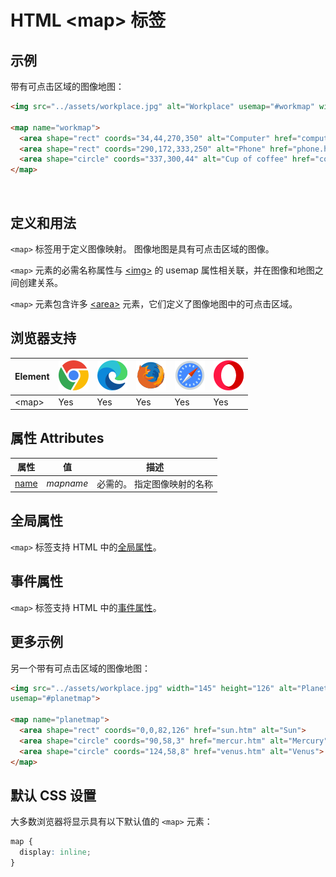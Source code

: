 HTML \<map> 标签
===

## 示例

带有可点击区域的图像地图：

```html idoc:preview:iframe
<img src="../assets/workplace.jpg" alt="Workplace" usemap="#workmap" width="400" height="379">

<map name="workmap">
  <area shape="rect" coords="34,44,270,350" alt="Computer" href="computer.htm">
  <area shape="rect" coords="290,172,333,250" alt="Phone" href="phone.htm">
  <area shape="circle" coords="337,300,44" alt="Cup of coffee" href="coffee.htm">
</map>
```

<img src="../assets/workplace.jpg" alt="Workplace" height="0">
<!--rehype:style=display: none;-->

## 定义和用法

`<map>` 标签用于定义图像映射。 图像地图是具有可点击区域的图像。

`<map>` 元素的必需名称属性与 [\<img>](./img.md) 的 usemap 属性相关联，并在图像和地图之间创建关系。

`<map>` 元素包含许多 [\<area>](./area.md) 元素，它们定义了图像地图中的可点击区域。

## 浏览器支持

| Element | ![chrome][1] | ![edge][2] | ![firefox][3] | ![safari][4] | ![opera][5] |
| ------- | --- | --- | --- | --- | --- |
| \<map>  | Yes | Yes | Yes | Yes | Yes |

## 属性 Attributes

| 属性 | 值 | 描述 |
| ---- | ---- | ---- |
| [name](./map_name.md) | *mapname* | 必需的。 指定图像映射的名称 |

## 全局属性

`<map>` 标签支持 HTML 中的[全局属性](../reference/standardattributes.md)。

## 事件属性

`<map>` 标签支持 HTML 中的[事件属性](../reference/eventattributes.md)。

## 更多示例

另一个带有可点击区域的图像地图：

```html idoc:preview:iframe
<img src="../assets/workplace.jpg" width="145" height="126" alt="Planets"
usemap="#planetmap">

<map name="planetmap">
  <area shape="rect" coords="0,0,82,126" href="sun.htm" alt="Sun">
  <area shape="circle" coords="90,58,3" href="mercur.htm" alt="Mercury">
  <area shape="circle" coords="124,58,8" href="venus.htm" alt="Venus">
</map>
```

## 默认 CSS 设置

大多数浏览器将显示具有以下默认值的 `<map>` 元素：

```css
map {
  display: inline;
}
```

[1]: ../assets/chrome.svg
[2]: ../assets/edge.svg
[3]: ../assets/firefox.svg
[4]: ../assets/safari.svg
[5]: ../assets/opera.svg